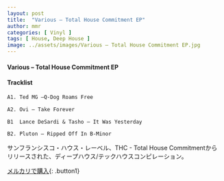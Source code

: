 ```yaml
---
layout: post
title:  "Various – Total House Commitment EP"
author: mmr
categories: [ Vinyl ]
tags: [ House, Deep House ]
image: ../assets/images/Various – Total House Commitment EP.jpg
---
```


#### Various – Total House Commitment EP

#### Tracklist
```md
A1. Ted MG –Q-Dog Roams Free

A2. Ovi – Take Forever

B1  Lance DeSardi & Tasho – It Was Yesterday

B2. Pluton – Ripped Off In B-Minor
```

サンフランシスコ・ハウス・レーベル、THC - Total House Commitmentからリリースされた、ディープハウス/テックハウスコンピレーション。

[メルカリで購入](https://jp.mercari.com/item/m55483600323){: .button1}

